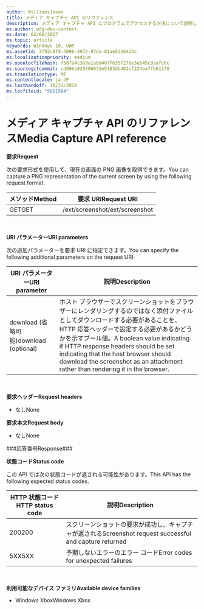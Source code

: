 ```yaml
---
author: WilliamsJason
title: メディア キャプチャ API のリファレンス
description: メディア キャプチャ API にプログラムでアクセスする方法について説明します。
ms.author: wdg-dev-content
ms.date: 02/08/2017
ms.topic: article
keywords: Windows 10, UWP
ms.assetid: 3f92c8fd-4096-4972-97da-01ae5db6423c
ms.localizationpriority: medium
ms.openlocfilehash: f58fa4c3a9a1abd407f635f27de3a545c3aafc6c
ms.sourcegitcommit: cd00bb829306871e5103db481cf224ea7fb613f0
ms.translationtype: MT
ms.contentlocale: ja-JP
ms.lasthandoff: 10/31/2018
ms.locfileid: "5861564"
---
```

# <a name="media-capture-api-reference"></a><span data-ttu-id="82995-104">メディア キャプチャ API のリファレンス</span><span class="sxs-lookup"><span data-stu-id="82995-104">Media Capture API reference</span></span> #

**<span data-ttu-id="82995-105">要求</span><span class="sxs-lookup"><span data-stu-id="82995-105">Request</span></span>**

<span data-ttu-id="82995-106">次の要求形式を使用して、現在の画面の PNG 画像を取得できます。</span><span class="sxs-lookup"><span data-stu-id="82995-106">You can capture a PNG representation of the current screen by using the following request format.</span></span>

| <span data-ttu-id="82995-107">メソッド</span><span class="sxs-lookup"><span data-stu-id="82995-107">Method</span></span>        | <span data-ttu-id="82995-108">要求 URI</span><span class="sxs-lookup"><span data-stu-id="82995-108">Request URI</span></span>     | 
| ------------- |-----------------|
| <span data-ttu-id="82995-109">GET</span><span class="sxs-lookup"><span data-stu-id="82995-109">GET</span></span>           | <span data-ttu-id="82995-110">/ext/screenshot</span><span class="sxs-lookup"><span data-stu-id="82995-110">/ext/screenshot</span></span> |
<br>

**<span data-ttu-id="82995-111">URI パラメーター</span><span class="sxs-lookup"><span data-stu-id="82995-111">URI parameters</span></span>**

<span data-ttu-id="82995-112">次の追加パラメーターを要求 URI に指定できます。</span><span class="sxs-lookup"><span data-stu-id="82995-112">You can specify the following additional parameters on the request URI:</span></span>


| <span data-ttu-id="82995-113">URI パラメーター</span><span class="sxs-lookup"><span data-stu-id="82995-113">URI parameter</span></span>      | <span data-ttu-id="82995-114">説明</span><span class="sxs-lookup"><span data-stu-id="82995-114">Description</span></span>     | 
| ------------------ |-----------------|
| <span data-ttu-id="82995-115">download (省略可能)</span><span class="sxs-lookup"><span data-stu-id="82995-115">download (optional)</span></span>| <span data-ttu-id="82995-116">ホスト ブラウザーでスクリーンショットをブラウザーにレンダリングするのではなく添付ファイルとしてダウンロードする必要があることを、HTTP 応答ヘッダーで設定する必要があるかどうかを示すブール値。</span><span class="sxs-lookup"><span data-stu-id="82995-116">A boolean value indicating if HTTP response headers should be set indicating that the host browser should download the screenshot as an attachment rather than rendering it in the browser.</span></span>  |
<br>

**<span data-ttu-id="82995-117">要求ヘッダー</span><span class="sxs-lookup"><span data-stu-id="82995-117">Request headers</span></span>**

* <span data-ttu-id="82995-118">なし</span><span class="sxs-lookup"><span data-stu-id="82995-118">None</span></span>

**<span data-ttu-id="82995-119">要求本文</span><span class="sxs-lookup"><span data-stu-id="82995-119">Request body</span></span>**

* <span data-ttu-id="82995-120">なし</span><span class="sxs-lookup"><span data-stu-id="82995-120">None</span></span>

###<a name="response"></a><span data-ttu-id="82995-121">応答番号</span><span class="sxs-lookup"><span data-stu-id="82995-121">Response###</span></span>

**<span data-ttu-id="82995-122">状態コード</span><span class="sxs-lookup"><span data-stu-id="82995-122">Status code</span></span>**

<span data-ttu-id="82995-123">この API では次の状態コードが返される可能性があります。</span><span class="sxs-lookup"><span data-stu-id="82995-123">This API has the following expected status codes.</span></span>

| <span data-ttu-id="82995-124">HTTP 状態コード</span><span class="sxs-lookup"><span data-stu-id="82995-124">HTTP status code</span></span>   | <span data-ttu-id="82995-125">説明</span><span class="sxs-lookup"><span data-stu-id="82995-125">Description</span></span>     | 
| ------------------ |-----------------|
| <span data-ttu-id="82995-126">200</span><span class="sxs-lookup"><span data-stu-id="82995-126">200</span></span>                | <span data-ttu-id="82995-127">スクリーンショットの要求が成功し、キャプチャが返される</span><span class="sxs-lookup"><span data-stu-id="82995-127">Screenshot request successful and capture returned</span></span> |
| <span data-ttu-id="82995-128">5XX</span><span class="sxs-lookup"><span data-stu-id="82995-128">5XX</span></span>                | <span data-ttu-id="82995-129">予期しないエラーのエラー コード</span><span class="sxs-lookup"><span data-stu-id="82995-129">Error codes for unexpected failures</span></span> |
<br>

**<span data-ttu-id="82995-130">利用可能なデバイス ファミリ</span><span class="sxs-lookup"><span data-stu-id="82995-130">Available device families</span></span>**

* <span data-ttu-id="82995-131">Windows Xbox</span><span class="sxs-lookup"><span data-stu-id="82995-131">Windows Xbox</span></span>

